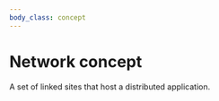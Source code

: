 ```yaml
---
body_class: concept
---
```


# Network concept

<section>

A set of linked sites that host a distributed application.

</section>
